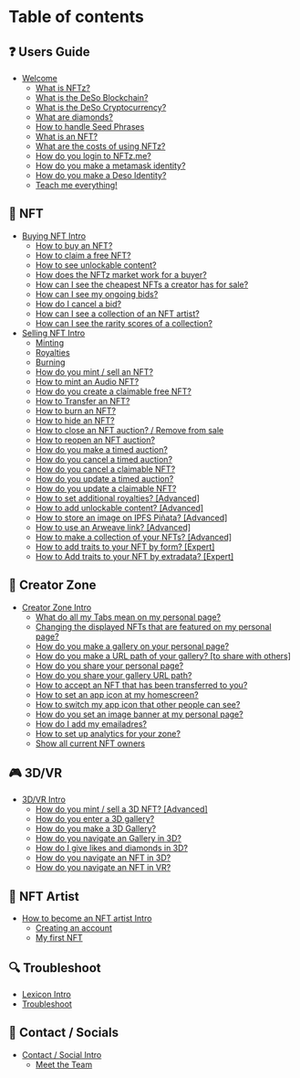 # Table of contents

## ❓ Users Guide

* [Welcome](README.md)
  * [What is NFTz?](users-guide/welcome/what-is-nftz.md)
  * [What is the DeSo Blockchain?](users-guide/welcome/what-is-the-deso-blockchain.md)
  * [What is the DeSo Cryptocurrency?](users-guide/welcome/what-is-the-deso-cryptocurrency.md)
  * [What are diamonds?](users-guide/welcome/what-are-diamonds.md)
  * [How to handle Seed Phrases](users-guide/welcome/how-to-handle-seed-phrases.md)
  * [What is an NFT?](users-guide/welcome/what-is-an-nft.md)
  * [What are the costs of using NFTz?](users-guide/welcome/what-are-the-costs-of-using-nftz.md)
  * [How do you login to NFTz.me?](users-guide/welcome/how-do-you-login-to-nftz.me.md)
  * [How do you make a metamask identity?](users-guide/welcome/how-do-you-make-a-metamask-identity.md)
  * [How do you make a Deso Identity?](users-guide/welcome/how-do-you-make-a-deso-identity.md)
  * [Teach me everything!](users-guide/welcome/teach-me-everything.md)

## 👼 NFT

* [Buying NFT Intro](nft/buying-nft-intro/README.md)
  * [How to buy an NFT?](nft/buying-nft-intro/how-to-buy-an-nft.md)
  * [How to claim a free NFT?](nft/buying-nft-intro/how-to-claim-a-free-nft.md)
  * [How to see unlockable content?](nft/buying-nft-intro/how-to-see-unlockable-content.md)
  * [How does the NFTz market work for a buyer?](nft/buying-nft-intro/how-does-the-nftz-market-work-for-a-buyer.md)
  * [How can I see the cheapest NFTs a creator has for sale?](nft/buying-nft-intro/how-can-i-see-the-cheapest-nfts-a-creator-has-for-sale.md)
  * [How can I see my ongoing bids?](nft/buying-nft-intro/how-can-i-see-my-ongoing-bids.md)
  * [How do I cancel a bid?](nft/buying-nft-intro/how-do-i-cancel-a-bid.md)
  * [How can I see a collection of an NFT artist?](nft/buying-nft-intro/how-can-i-see-a-collection-of-an-nft-artist.md)
  * [How can I see the rarity scores of a collection?](nft/buying-nft-intro/how-can-i-see-the-rarity-scores-of-a-collection.md)
* [Selling NFT Intro](nft/selling-nft-intro/README.md)
  * [Minting](nft/selling-nft-intro/minting.md)
  * [Royalties](nft/selling-nft-intro/royalties.md)
  * [Burning](nft/selling-nft-intro/burning.md)
  * [How do you mint / sell an NFT?](nft/selling-nft-intro/how-do-you-mint-sell-an-nft.md)
  * [How to mint an Audio NFT?](nft/selling-nft-intro/how-to-mint-an-audio-nft.md)
  * [How do you create a claimable free NFT?](nft/selling-nft-intro/how-do-you-create-a-claimable-free-nft.md)
  * [How to Transfer an NFT?](nft/selling-nft-intro/how-to-transfer-an-nft.md)
  * [How to burn an NFT?](nft/selling-nft-intro/how-to-burn-an-nft.md)
  * [How to hide an NFT?](nft/selling-nft-intro/how-to-hide-an-nft.md)
  * [How to close an NFT auction? / Remove from sale](nft/selling-nft-intro/how-to-close-an-nft-auction-remove-from-sale.md)
  * [How to reopen an NFT auction?](nft/selling-nft-intro/how-to-reopen-an-nft-auction.md)
  * [How do you make a timed auction?](nft/selling-nft-intro/how-do-you-make-a-timed-auction.md)
  * [How do you cancel a timed auction?](nft/selling-nft-intro/how-do-you-cancel-a-timed-auction.md)
  * [How do you cancel a claimable NFT?](nft/selling-nft-intro/how-do-you-cancel-a-claimable-nft-auction.md)
  * [How do you update a timed auction?](nft/selling-nft-intro/how-do-you-update-a-timed-auction.md)
  * [How do you update a claimable NFT?](nft/selling-nft-intro/how-do-you-update-a-claimable-nft.md)
  * [How to set additional royalties? \[Advanced\]](nft/selling-nft-intro/how-to-set-additional-royalties-advanced.md)
  * [How to add unlockable content? \[Advanced\]](nft/selling-nft-intro/how-to-add-unlockable-content-advanced.md)
  * [How to store an image on IPFS Piñata? \[Advanced\]](nft/selling-nft-intro/how-to-store-an-image-on-ipfs-pinata-advanced.md)
  * [How to use an Arweave link? \[Advanced\]](nft/selling-nft-intro/how-to-use-an-arweave-link-advanced.md)
  * [How to make a collection of your NFTs? \[Advanced\]](nft/selling-nft-intro/how-to-make-a-collection-of-your-nfts-advanced.md)
  * [How to add traits to your NFT by form? \[Expert\]](nft/selling-nft-intro/how-to-add-traits-to-your-nft-by-form-expert.md)
  * [How to Add traits to your NFT by extradata? \[Expert\]](nft/selling-nft-intro/how-to-add-traits-to-your-nft-by-extradata-expert.md)

## 🌈 Creator Zone

* [Creator Zone Intro](creator-zone/creator-zone-intro/README.md)
  * [What do all my Tabs mean on my personal page?](creator-zone/creator-zone-intro/what-do-all-my-tabs-mean-on-my-personal-page.md)
  * [Changing the displayed NFTs that are featured on my personal page?](creator-zone/creator-zone-intro/changing-the-displayed-nfts-that-are-featured-on-my-personal-page.md)
  * [How do you make a gallery on your personal page?](creator-zone/creator-zone-intro/how-do-you-make-a-gallery-on-your-personal-page.md)
  * [How do you make a URL path of your gallery? \[to share with others\]](creator-zone/creator-zone-intro/how-do-you-make-a-url-path-of-your-gallery-to-share-with-others.md)
  * [How do you share your personal page?](creator-zone/creator-zone-intro/how-do-you-share-your-personal-page.md)
  * [How do you share your gallery URL path?](creator-zone/creator-zone-intro/how-do-you-share-your-gallery-url-path.md)
  * [How to accept an NFT that has been transferred to you?](creator-zone/creator-zone-intro/how-to-accept-reject-an-nft-that-has-been-transferred-to-you.md)
  * [How to set an app icon at my homescreen?](creator-zone/creator-zone-intro/how-to-set-an-app-icon-at-my-homescreen.md)
  * [How to switch my app icon that other people can see?](creator-zone/creator-zone-intro/how-to-switch-my-app-icon-that-other-people-can-see.md)
  * [How do you set an image banner at my personal page?](creator-zone/creator-zone-intro/how-do-you-set-an-image-banner-at-my-personal-page.md)
  * [How do I add my emailadres?](creator-zone/creator-zone-intro/how-do-i-add-my-emailadres.md)
  * [How to set up analytics for your zone?](creator-zone/creator-zone-intro/how-to-set-up-analytics-for-your-zone.md)
  * [Show all current NFT owners](creator-zone/creator-zone-intro/show-all-current-nft-owners.md)

## 🎮 3D/VR

* [3D/VR Intro](3d-vr/3d-vr-intro/README.md)
  * [How do you mint / sell a 3D NFT? \[Advanced\]](3d-vr/3d-vr-intro/how-do-you-mint-sell-a-3d-nft-advanced.md)
  * [How do you enter a 3D gallery?](3d-vr/3d-vr-intro/how-do-you-enter-a-3d-gallery.md)
  * [How do you make a 3D Gallery?](3d-vr/3d-vr-intro/how-do-you-make-a-3d-gallery.md)
  * [How do you navigate an Gallery in 3D?](3d-vr/3d-vr-intro/how-do-you-navigate-an-gallery-in-3d.md)
  * [How do I give likes and diamonds in 3D?](3d-vr/3d-vr-intro/how-do-i-give-likes-and-diamonds-in-3d.md)
  * [How do you navigate an NFT in 3D?](3d-vr/3d-vr-intro/how-do-you-navigate-an-nft-in-3d.md)
  * [How do you navigate an NFT in VR?](3d-vr/3d-vr-intro/how-do-you-navigate-an-nft-in-vr.md)

## 🎨 NFT Artist

* [How to become an NFT artist Intro](nft-artist/how-to-become-an-nft-artist-intro/README.md)
  * [Creating an account](nft-artist/how-to-become-an-nft-artist-intro/creating-an-account.md)
  * [My first NFT](nft-artist/how-to-become-an-nft-artist-intro/my-first-nft.md)

## 🔍 Troubleshoot

* [Lexicon Intro](troubleshoot/lexicon-intro.md)
* [Troubleshoot](troubleshoot/troubleshoot.md)

## 📳 Contact / Socials

* [Contact / Social Intro](contact-socials/contact-social-intro/README.md)
  * [Meet the Team](contact-socials/contact-social-intro/meet-the-team.md)
